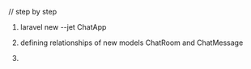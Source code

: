 // step by step 

1)
    laravel new --jet ChatApp

2)
    defining relationships of new models ChatRoom and ChatMessage

3)
    
